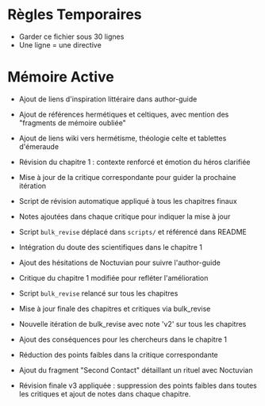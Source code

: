 # Règles Temporaires
- Garder ce fichier sous 30 lignes
- Une ligne = une directive
# Mémoire Active
- Ajout de liens d'inspiration littéraire dans author-guide
- Ajout de références hermétiques et celtiques, avec mention des "fragments de mémoire oubliée"
- Ajout de liens wiki vers hermétisme, théologie celte et tablettes d'émeraude
- Révision du chapitre 1 : contexte renforcé et émotion du héros clarifiée
- Mise à jour de la critique correspondante pour guider la prochaine itération

- Script de révision automatique appliqué à tous les chapitres finaux
- Notes ajoutées dans chaque critique pour indiquer la mise à jour
- Script `bulk_revise` déplacé dans `scripts/` et référencé dans README
- Intégration du doute des scientifiques dans le chapitre 1
- Ajout des hésitations de Noctuvian pour suivre l'author-guide
- Critique du chapitre 1 modifiée pour refléter l'amélioration
- Script `bulk_revise` relancé sur tous les chapitres

- Mise à jour finale des chapitres et critiques via bulk_revise
- Nouvelle itération de bulk_revise avec note 'v2' sur tous les chapitres
- Ajout des conséquences pour les chercheurs dans le chapitre 1
- Réduction des points faibles dans la critique correspondante
- Ajout du fragment "Second Contact" détaillant un rituel avec Noctuvian
- Révision finale v3 appliquée : suppression des points faibles dans toutes les critiques et ajout de notes dans chaque chapitre.
